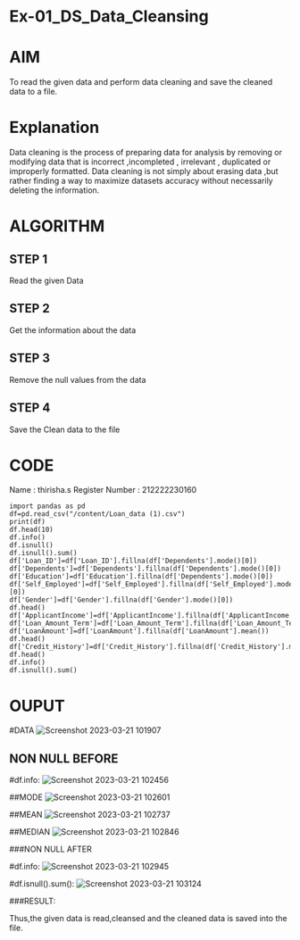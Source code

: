 # Ex-01_DS_Data_Cleansing
# AIM
To read the given data and perform data cleaning and save the cleaned data to a file.

# Explanation
Data cleaning is the process of preparing data for analysis by removing or modifying data that is incorrect ,incompleted , irrelevant , duplicated or improperly formatted. Data cleaning is not simply about erasing data ,but rather finding a way to maximize datasets accuracy without necessarily deleting the information.

# ALGORITHM
## STEP 1
Read the given Data

## STEP 2
Get the information about the data

## STEP 3
Remove the null values from the data

## STEP 4
Save the Clean data to the file

# CODE
Name : thirisha.s
Register Number : 212222230160
```
import pandas as pd
df=pd.read_csv("/content/Loan_data (1).csv")
print(df)
df.head(10)
df.info()
df.isnull()
df.isnull().sum()
df['Loan_ID']=df['Loan_ID'].fillna(df['Dependents'].mode()[0])
df['Dependents']=df['Dependents'].fillna(df['Dependents'].mode()[0])
df['Education']=df['Education'].fillna(df['Dependents'].mode()[0])
df['Self_Employed']=df['Self_Employed'].fillna(df['Self_Employed'].mode()[0])
df['Gender']=df['Gender'].fillna(df['Gender'].mode()[0])
df.head()
df['ApplicantIncome']=df['ApplicantIncome'].fillna(df['ApplicantIncome'].mean())
df['Loan_Amount_Term']=df['Loan_Amount_Term'].fillna(df['Loan_Amount_Term'].mean())
df['LoanAmount']=df['LoanAmount'].fillna(df['LoanAmount'].mean())
df.head()
df['Credit_History']=df['Credit_History'].fillna(df['Credit_History'].median())
df.head()
df.info()
df.isnull().sum()
```
# OUPUT
#DATA
![Screenshot 2023-03-21 101907](https://user-images.githubusercontent.com/120380280/226522301-bb501ac4-e744-4dc8-81ce-226b448a6dc8.png)

## NON NULL BEFORE

#df.info:
![Screenshot 2023-03-21 102456](https://user-images.githubusercontent.com/120380280/226522116-930a13a9-704e-4aa9-bc41-b73d3ae77a82.png)

##MODE
![Screenshot 2023-03-21 102601](https://user-images.githubusercontent.com/120380280/226522253-c84da8a0-e753-4354-b6b4-6758261023a0.png)

##MEAN
![Screenshot 2023-03-21 102737](https://user-images.githubusercontent.com/120380280/226522454-d13e2269-fd07-4ec8-b4ed-86d55bb076b2.png)

##MEDIAN
![Screenshot 2023-03-21 102846](https://user-images.githubusercontent.com/120380280/226522568-fa641799-490b-4f7e-8b28-511c85806840.png)

###NON NULL AFTER

#df.info:
![Screenshot 2023-03-21 102945](https://user-images.githubusercontent.com/120380280/226522672-1cd124c5-69a3-4245-9e60-e164b5601996.png)

#df.isnull().sum():
![Screenshot 2023-03-21 103124](https://user-images.githubusercontent.com/120380280/226522831-212a4c37-b746-4c8f-9af4-8b8ea9d0f0c3.png)


###RESULT:

Thus,the given data is read,cleansed and the cleaned data is saved into the file.
